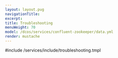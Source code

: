 ```yaml
---
layout: layout.pug
navigationTitle:
excerpt:
title: Troubleshooting
menuWeight: 70
model: /dcos/services/confluent-zookeeper/data.yml
render: mustache
---
```


#include /services/include/troubleshooting.tmpl
